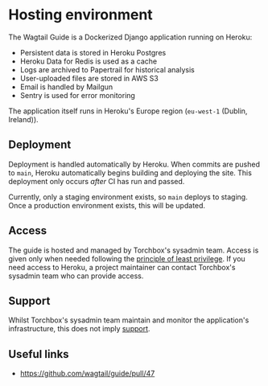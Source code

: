 # Hosting environment

The Wagtail Guide is a Dockerized Django application running on Heroku:

- Persistent data is stored in Heroku Postgres
- Heroku Data for Redis is used as a cache
- Logs are archived to Papertrail for historical analysis
- User-uploaded files are stored in AWS S3
- Email is handled by Mailgun
- Sentry is used for error monitoring

The application itself runs in Heroku's Europe region (`eu-west-1` (Dublin, Ireland)).

## Deployment

Deployment is handled automatically by Heroku. When commits are pushed to `main`, Heroku automatically begins building and deploying the site. This deployment only occurs _after_ CI has run and passed.

Currently, only a staging environment exists, so `main` deploys to staging. Once a production environment exists, this will be updated. 

## Access

The guide is hosted and managed by Torchbox's sysadmin team. Access is given only when needed following the [principle of least privilege](https://en.wikipedia.org/wiki/Principle_of_least_privilege). If you need access to Heroku, a project maintainer can contact Torchbox's sysadmin team who can provide access.

## Support

Whilst Torchbox's sysadmin team maintain and monitor the application's infrastructure, this does not imply [support](https://torchbox.com/wagtail-cms/hosting-application-support/).

## Useful links

- https://github.com/wagtail/guide/pull/47
